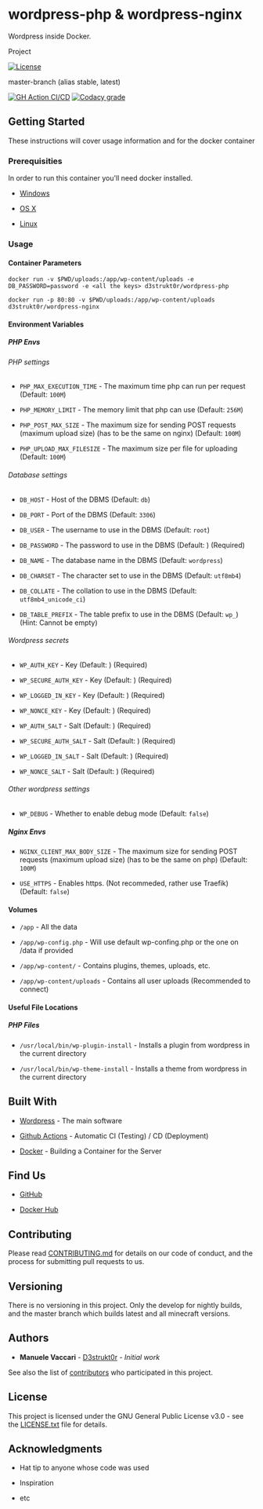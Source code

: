 # wordpress-php & wordpress-nginx

Wordpress inside Docker.

Project

[![License](https://img.shields.io/github/license/d3strukt0r/docker-wordpress)][license]

master-branch (alias stable, latest)

[![GH Action CI/CD](https://github.com/D3strukt0r/docker-wordpress/workflows/CI/CD/badge.svg?branch=master)][gh-action]
[![Codacy grade](https://img.shields.io/codacy/grade/6cb0a9563bc9441b937d5246c895a082/master)][codacy]

<!--
develop-branch (alias nightly)

[![GH Action CI/CD](https://github.com/D3strukt0r/docker-wordpress/workflows/CI/CD/badge.svg?branch=develop)][gh-action]
[![Codacy grade](https://img.shields.io/codacy/grade/6cb0a9563bc9441b937d5246c895a082/develop)][codacy]
-->

## Getting Started

These instructions will cover usage information and for the docker container

### Prerequisities

In order to run this container you'll need docker installed.

<!-- markdownlint-disable MD030 -->

-   [Windows](https://docs.docker.com/docker-for-windows/install/)
-   [OS X](https://docs.docker.com/docker-for-mac/install/)

-   [Linux](https://docs.docker.com/install/linux/docker-ce/ubuntu/)

<!-- markdownlint-enable MD030 -->

### Usage

#### Container Parameters

```shell
docker run -v $PWD/uploads:/app/wp-content/uploads -e DB_PASSWORD=password -e <all the keys> d3strukt0r/wordpress-php
```

```shell
docker run -p 80:80 -v $PWD/uploads:/app/wp-content/uploads d3strukt0r/wordpress-nginx
```

#### Environment Variables

##### PHP Envs

###### PHP settings

<!-- markdownlint-disable MD030 -->

-   `PHP_MAX_EXECUTION_TIME` - The maximum time php can run per request (Default: `100M`)

-   `PHP_MEMORY_LIMIT` - The memory limit that php can use (Default: `256M`)

-   `PHP_POST_MAX_SIZE` - The maximum size for sending POST requests (maximum upload size) (has to be the same on nginx) (Default: `100M`)

-   `PHP_UPLOAD_MAX_FILESIZE` - The maximum size per file for uploading (Default: `100M`)

<!-- markdownlint-enable MD030 -->

###### Database settings

<!-- markdownlint-disable MD030 -->

-   `DB_HOST` - Host of the DBMS (Default: `db`)

-   `DB_PORT` - Port of the DBMS (Default: `3306`)

-   `DB_USER` - The username to use in the DBMS (Default: `root`)

-   `DB_PASSWORD` - The password to use in the DBMS (Default: ) (Required)

-   `DB_NAME` - The database name in the DBMS (Default: `wordpress`)

-   `DB_CHARSET` - The character set to use in the DBMS (Default: `utf8mb4`)

-   `DB_COLLATE` - The collation to use in the DBMS (Default: `utf8mb4_unicode_ci`)

-   `DB_TABLE_PREFIX` - The table prefix to use in the DBMS (Default: `wp_`) (Hint: Cannot be empty)

<!-- markdownlint-enable MD030 -->

###### Wordpress secrets

<!-- markdownlint-disable MD030 -->

-   `WP_AUTH_KEY` - Key (Default: ) (Required)

-   `WP_SECURE_AUTH_KEY` - Key (Default: ) (Required)

-   `WP_LOGGED_IN_KEY` - Key (Default: ) (Required)

-   `WP_NONCE_KEY` - Key (Default: ) (Required)

-   `WP_AUTH_SALT` - Salt (Default: ) (Required)

-   `WP_SECURE_AUTH_SALT` - Salt (Default: ) (Required)

-   `WP_LOGGED_IN_SALT` - Salt (Default: ) (Required)

-   `WP_NONCE_SALT` - Salt (Default: ) (Required)

<!-- markdownlint-enable MD030 -->

###### Other wordpress settings

<!-- markdownlint-disable MD030 -->

-   `WP_DEBUG` - Whether to enable debug mode (Default: `false`)

<!-- markdownlint-enable MD030 -->

##### Nginx Envs

<!-- markdownlint-disable MD030 -->

-   `NGINX_CLIENT_MAX_BODY_SIZE` - The maximum size for sending POST requests (maximum upload size) (has to be the same on php) (Default: `100M`)

-   `USE_HTTPS` - Enables https. (Not recommeded, rather use Traefik) (Default: `false`)

<!-- markdownlint-enable MD030 -->

#### Volumes

<!-- markdownlint-disable MD030 -->

-   `/app` - All the data

-   `/app/wp-config.php` - Will use default wp-confing.php or the one on /data if provided

-   `/app/wp-content/` - Contains plugins, themes, uploads, etc.

-   `/app/wp-content/uploads` - Contains all user uploads (Recommended to connect)

<!-- markdownlint-enable MD030 -->

#### Useful File Locations

##### PHP Files

<!-- markdownlint-disable MD030 -->

-   `/usr/local/bin/wp-plugin-install` - Installs a plugin from wordpress in the current directory

-   `/usr/local/bin/wp-theme-install` - Installs a theme from wordpress in the current directory

<!-- markdownlint-enable MD030 -->

## Built With

<!-- markdownlint-disable MD030 -->

-   [Wordpress](https://wordpress.org/) - The main software

-   [Github Actions](https://github.com/features/actions) - Automatic CI (Testing) / CD (Deployment)

-   [Docker](https://www.docker.com/) - Building a Container for the Server

<!-- markdownlint-enable MD030 -->

## Find Us

<!-- markdownlint-disable MD030 -->

-   [GitHub](https://github.com/D3strukt0r/docker-wordpress)

-   [Docker Hub](https://hub.docker.com/r/d3strukt0r/wordpress)

<!-- markdownlint-enable MD030 -->

## Contributing

Please read [CONTRIBUTING.md](CONTRIBUTING.md) for details on our code of conduct, and the process for submitting pull requests to us.

## Versioning

There is no versioning in this project. Only the develop for nightly builds, and the master branch which builds latest and all minecraft versions.

## Authors

<!-- markdownlint-disable MD030 -->

-   **Manuele Vaccari** - [D3strukt0r](https://github.com/D3strukt0r) - _Initial work_

<!-- markdownlint-enable MD030 -->

See also the list of [contributors](https://github.com/D3strukt0r/docker-wordpress/contributors) who
participated in this project.

## License

This project is licensed under the GNU General Public License v3.0 - see the [LICENSE.txt](LICENSE.txt) file for details.

## Acknowledgments

<!-- markdownlint-disable MD030 -->

-   Hat tip to anyone whose code was used

-   Inspiration

-   etc

<!-- markdownlint-enable MD030 -->

[license]: https://github.com/D3strukt0r/docker-wordpress/blob/master/LICENSE.txt
[gh-action]: https://github.com/D3strukt0r/docker-wordpress/actions
[codacy]: https://app.codacy.com/manual/D3strukt0r/docker-wordpress/dashboard
